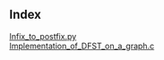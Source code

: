 ## Index
[Infix_to_postfix.py](Infix_to_postfix.py)  
[Implementation_of_DFST_on_a_graph.c](Implementation_of_DFST_on_a_graph.c)  

